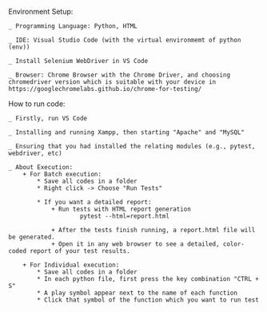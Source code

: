 Environment Setup:

    _ Programming Language: Python, HTML
    
    _ IDE: Visual Studio Code (with the virtual environmemt of python (env))
    
    _ Install Selenium WebDriver in VS Code
    
    _ Browser: Chrome Browser with the Chrome Driver, and choosing chromedriver version which is suitable with your device in https://googlechromelabs.github.io/chrome-for-testing/

How to run code:

    _ Firstly, run VS Code

    _ Installing and running Xampp, then starting "Apache" and "MySQL"
    
    _ Ensuring that you had installed the relating modules (e.g., pytest, webdriver, etc)
    
    _ About Execution:
        + For Batch execution:
            * Save all codes in a folder
            * Right click -> Choose "Run Tests"

            * If you want a detailed report:
                + Run tests with HTML report generation
                        pytest --html=report.html

                + After the tests finish running, a report.html file will be generated.
                + Open it in any web browser to see a detailed, color-coded report of your test results.
        
        + For Individual execution:
            * Save all codes in a folder
            * In each python file, first press the key combination "CTRL + S"
            * A play symbol appear next to the name of each function
            * Click that symbol of the function which you want to run test
